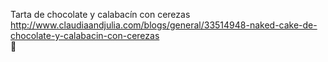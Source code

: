 Tarta de chocolate y calabacín con cerezas	http://www.claudiaandjulia.com/blogs/general/33514948-naked-cake-de-chocolate-y-calabacin-con-cerezas	
਍